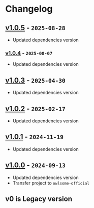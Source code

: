 # Changelog

## [v1.0.5] - `2025-08-28`

- Updated dependencies version

### [v1.0.4] - `2025-08-07`

- Updated dependencies version

[v1.0.5]: https://github.com/owlsome-official/zlogtime/releases/tag/v1.0.5
[v1.0.4]: https://github.com/owlsome-official/zlogtime/releases/tag/v1.0.4

## [v1.0.3] - `2025-04-30`

- Updated dependencies version

[v1.0.3]: https://github.com/owlsome-official/zlogtime/releases/tag/v1.0.3

## [v1.0.2] - `2025-02-17`

- Updated dependencies version

[v1.0.2]: https://github.com/owlsome-official/zlogtime/releases/tag/v1.0.2

## [v1.0.1] - `2024-11-19`

- Updated dependencies version

[v1.0.1]: https://github.com/owlsome-official/zlogtime/releases/tag/v1.0.1

## [v1.0.0] - `2024-09-13`

- Updated dependencies version
- Transfer project to `owlsome-official`

[v1.0.0]: https://github.com/owlsome-official/zlogtime/releases/tag/v1.0.0

## v0 is Legacy version
